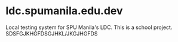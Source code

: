 # ldc.spumanila.edu.dev

Local testing system for SPU Manila's LDC. This is a school project.
	SDSFGJKHGFDSGJHKL/JKGJHGFDS